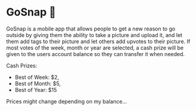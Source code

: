 # GoSnap 📸
GoSnap is a mobile app that allows people to get a new reason to go outside by giving them the ability to take a picture and upload it, and let them add tags to their picture and let others add upvotes to their picture.
If most votes of the week, month or year are selected, a cash prize will be given to the users account balance so they can transfer it when needed.

Cash Prizes:
- Best of Week: $2,
- Best of Month: $5,
- Best of Year: $15

Prices might change depending on my balance...
